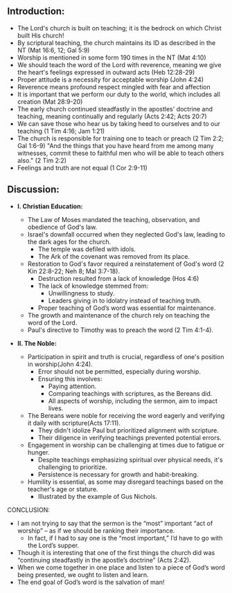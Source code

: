 ## Introduction:

- The Lord's church is built on teaching; it is the bedrock on which Christ built His church!
- By scriptural teaching, the church maintains its ID as described in the NT (Mat 16:6, 12; Gal 5:9)
- Worship is mentioned in some form 190 times in the NT (Mat 4:10)
- We should teach the word of the Lord with reverence, meaning we give the heart's feelings expressed in outward acts (Heb 12:28-29)
- Proper attitude is a necessity for acceptable worship (John 4:24)
- Reverence means profound respect mingled with fear and affection
- It is important that we perform our duty to the world, which includes all creation (Mat 28:9-20)
- The early church continued steadfastly in the apostles' doctrine and teaching, meaning continually and regularly (Acts 2:42; Acts 20:7)
- We can save those who hear us by taking heed to ourselves and to our teaching (1 Tim 4:16; Jam 1:21)
- The church is responsible for training one to teach or preach (2 Tim 2:2; Gal 1:6-9) "And the things that you have heard from me among many witnesses, commit these to faithful men who will be able to teach others also." (2 Tim 2:2)
- Feelings and truth are not equal (1 Cor 2:9-11)


## Discussion:

- **I. Christian Education:**
  - The Law of Moses mandated the teaching, observation, and obedience of God's law.
  - Israel's downfall occurred when they neglected God's law, leading to the dark ages for the church.
    - The temple was defiled with idols.
    - The Ark of the covenant was removed from its place.
  - Restoration to God's favor required a reinstatement of God's word (2 Kin 22:8-22; Neh 8; Mal
  3:7-18).
    - Destruction resulted from a lack of knowledge (Hos 4:6)
    - The lack of knowledge stemmed from:
       - Unwillingness to study.
       - Leaders giving in to idolatry instead of teaching truth.
    - Proper teaching of God’s word was essential for maintenance.
  - The growth and maintenance of the church rely on teaching the word of the Lord.
  - Paul's directive to Timothy was to preach the word (2 Tim 4:1-4).

- **II. The Noble:**
  - Participation in spirit and truth is crucial, regardless of one's position in worship(John 4:24).
    - Error should not be permitted, especially during worship.
    - Ensuring this involves:
       - Paying attention.
       - Comparing teachings with scriptures, as the Bereans did.
       - All aspects of worship, including the sermon, aim to impact lives.
  - The Bereans were noble for receiving the word eagerly and verifying it daily with scripture(Acts
  17:11).
    - They didn't idolize Paul but prioritized alignment with scripture.
    - Their diligence in verifying teachings prevented potential errors.
  - Engagement in worship can be challenging at times due to fatigue or hunger.
    - Despite teachings emphasizing spiritual over physical needs, it's challenging to prioritize.
    - Persistence is necessary for growth and habit-breaking.
  - Humility is essential, as some may disregard teachings based on the teacher's age or stature.
    - Illustrated by the example of Gus Nichols.

CONCLUSION:

- I am not trying to say that the sermon is the “most” important “act of worship” – as if we should be ranking their importance.
  - In fact, if I had to say one is the “most important,” I’d have to go with the Lord’s supper.
- Though it is interesting that one of the first things the church did was “continuing steadfastly in the apostle’s doctrine” (Acts 2:42).
- When we come together in one place and listen to a piece of God’s word being presented, we ought to listen and learn.
- The end goal of God’s word is the salvation of man!

